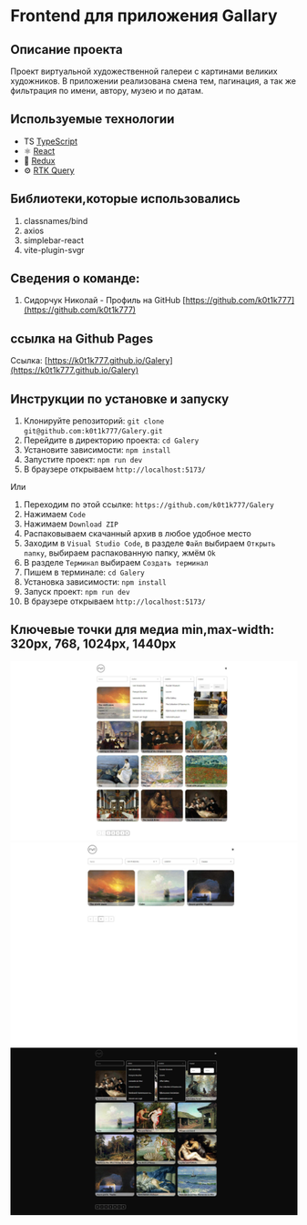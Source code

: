 # Frontend для приложения Gallary

## Описание проекта

Проект виртуальной художественной галереи с картинами великих художников. В приложении реализована смена тем, пагинация, а так же фильтрация по имени, автору, музею и по датам.

## Используемые технологии

- TS [TypeScript](https://www.typescriptlang.org/)
- ⚛️ [React](https://ru.reactjs.org/)
- 🔧 [Redux](https://ru.reduxjs.org/)
- ⚙️ [RTK Query](https://ru.tanstackjs.org/)

## Библиотеки,которые использовались

1. classnames/bind
2. axios
3. simplebar-react
4. vite-plugin-svgr

## Сведения о команде:

1. Сидорчук Николай - Профиль на GitHub [https://github.com/k0t1k777](https://github.com/k0t1k777)

## ссылка на Github Pages

Ссылка: [https://k0t1k777.github.io/Galery](https://k0t1k777.github.io/Galery)

## Инструкции по установке и запуску

1. Клонируйте репозиторий: `git clone git@github.com:k0t1k777/Galery.git`
2. Перейдите в директорию проекта: `cd Galery`
3. Установите зависимости: `npm install`
4. Запустите проект: `npm run dev`
5. В браузере открываем `http://localhost:5173/`

Или

1. Переходим по этой ссылке: `https://github.com/k0t1k777/Galery`
2. Нажимаем `Code`
3. Нажимаем `Download ZIP`
4. Распаковываем скачанный архив в любое удобное место
5. Заходим в `Visual Studio Code`, в разделе `Файл` выбираем `Открыть папку`, выбираем распакованную папку, жмём `Ok`
6. В разделе `Терминал` выбираем `Создать терминал`
7. Пишем в терминале: `cd Galery`
8. Установка зависимости: `npm install`
9. Запуск проект: `npm run dev`
10. В браузере открываем `http://localhost:5173/`

## Ключевые точки для медиа min,max-width: 320px, 768, 1024px, 1440px

![alt text](./src/assets/screenshots/Снимок1.JPG)
![alt text](./src/assets/screenshots/Снимок2.JPG)
![alt text](./src/assets/screenshots/Снимок3.JPG)